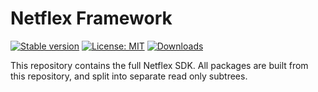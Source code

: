 # Netflex Framework

<a href="https://packagist.org/packages/netflex/framework"><img src="https://img.shields.io/packagist/v/netflex/framework?label=stable" alt="Stable version"></a>
<a href="https://opensource.org/licenses/MIT"><img src="https://img.shields.io/github/license/netflex-sdk/framework.svg" alt="License: MIT"></a>
<a href="https://packagist.org/packages/netflex/framework/stats"><img src="https://img.shields.io/packagist/dm/netflex/framework" alt="Downloads"></a>

This repository contains the full Netflex SDK. All packages are built from this repository, and split into separate read only subtrees.
